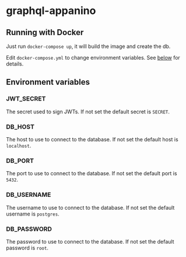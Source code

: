 # graphql-appanino

## Running with Docker

Just run `docker-compose up`, it will build the image and create the db.

Edit `docker-compose.yml` to change environment variables.
See [below](#Environment-variables) for details.

## Environment variables

### JWT_SECRET

The secret used to sign JWTs.
If not set the default secret is `SECRET`.

### DB_HOST

The host to use to connect to the database.
If not set the default host is `localhost`.

### DB_PORT

The port to use to connect to the database.
If not set the default port is `5432`.

### DB_USERNAME

The username to use to connect to the database.
If not set the default username is `postgres`.

### DB_PASSWORD

The password to use to connect to the database.
If not set the default password is `root`.
